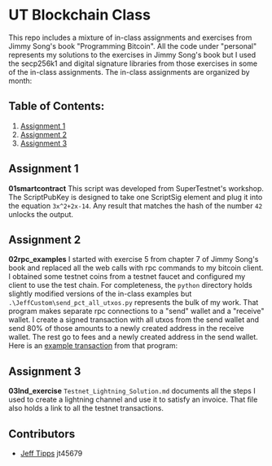 # UT Blockchain Class 
This repo includes a mixture of in-class assignments and exercises from Jimmy Song's book "Programming Bitcoin".  All the code under "personal" represents my solutions to the exercises in Jimmy Song's book but I used the secp256k1 and digital signature libraries from those exercises in some of the in-class assignments.  The in-class assignments are organized by month:

## Table of Contents:
1. [Assignment 1](#assignment-1)
2. [Assignment 2](#assignment-2)
3. [Assignment 3](#assignment-3)

## Assignment 1 
**01smartcontract**
This script was developed from SuperTestnet's workshop.  The ScriptPubKey is designed to take one ScriptSig element and plug it into the equation `3x^2+2x-14`. Any result that matches the hash of the number `42` unlocks the output.   

## Assignment 2
**02rpc_examples** I started with exercise 5 from chapter 7 of Jimmy Song's book and replaced all the web calls with rpc commands to my bitcoin client.  I obtained some testnet coins from a testnet faucet and configured my client to use the test chain.  For completeness, the `python` directory holds slightly modified versions of the in-class examples but `.\JeffCustom\send_pct_all_utxos.py` represents the bulk of my work.  That program makes separate rpc connections to a "send" wallet and a "receive" wallet.  I create a signed transaction with all utxos from the send wallet and send 80% of those amounts to a newly created address in the receive wallet.  The rest go to fees and a newly created address in the send wallet. Here is an [example transaction](https://blockstream.info/testnet/tx/d86bacf2231fa30ba6350c00d4679cab3c1bed61f4bc9fa3f4c30db6fbeed2a2) from that program: 

## Assignment 3
**03lnd_exercise** `Testnet_Lightning_Solution.md` documents all the steps I used to create a lightning channel and use it to satisfy an invoice.  That file also holds a link to all the testnet transactions.  

## Contributors
- [Jeff Tipps](https://github.com/jag2k2) jt45679
